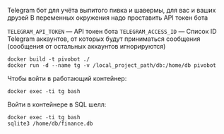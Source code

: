 Telegram бот для учёта выпитого пивка и шавермы, для вас и ваших друзей 
В переменных окружения надо проставить API токен бота

`TELEGRAM_API_TOKEN` — API токен бота
`TELEGRAM_ACCESS_ID` — Список ID Telegram аккаунтов, от которых будут приниматься сообщения (сообщения от остальных аккаунтов игнорируются)

```
docker build -t pivobot ./
docker run -d --name tg -v /local_project_path/db:/home/db pivobot
```

Чтобы войти в работающий контейнер:

```
docker exec -ti tg bash
```

Войти в контейнере в SQL шелл:

```
docker exec -ti tg bash
sqlite3 /home/db/finance.db
```


